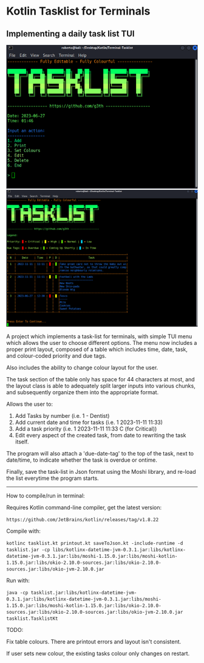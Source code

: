 # Kotlin Tasklist for Terminals
## Implementing a daily task list TUI

![Alt text](assets/1.png "Terminal Tasklist Running on Kali")
![Alt text](assets/2.png "Terminal Tasklist Running on Kali")

A project which implements a task-list for terminals, with simple TUI menu which allows the user to choose different options. The menu now includes a proper print layout, composed of a table which includes time, date, task, and colour-coded priority and due tags.

Also includes the ability to change colour layout for the user.

The task section of the table only has space for 44 characters at most, and the layout class is able to adequately split larger inputs into various chunks, and subsequently organize them into the appropriate format.

Allows the user to:

1) Add Tasks by number (i.e. 1 - Dentist)
2) Add current date and time for tasks (i.e. 1 2023-11-11 11:33)
3) Add a task priority (i.e. 1 2023-11-11 11:33 C (for Critical))
4) Edit every aspect of the created task, from date to rewriting the task itself.

The program will also attach a 'due-date-tag' to the top of the task, next to date/time, to indicate whether the task is overdue or ontime.

Finally, save the task-list in Json format using the Moshi library, and re-load the list everytime the program starts.

------------------------------------------------------------------

How to compile/run in terminal:

Requires Kotlin command-line compiler, get the latest version:

```https://github.com/JetBrains/kotlin/releases/tag/v1.8.22```


Compile with:

```kotlinc tasklist.kt printout.kt saveToJson.kt -include-runtime -d tasklist.jar -cp libs/kotlinx-datetime-jvm-0.3.1.jar:libs/kotlinx-datetime-jvm-0.3.1.jar:libs/moshi-1.15.0.jar:libs/moshi-kotlin-1.15.0.jar:libs/okio-2.10.0-sources.jar:libs/okio-2.10.0-sources.jar:libs/okio-jvm-2.10.0.jar```

Run with:

```java -cp tasklist.jar:libs/kotlinx-datetime-jvm-0.3.1.jar:libs/kotlinx-datetime-jvm-0.3.1.jar:libs/moshi-1.15.0.jar:libs/moshi-kotlin-1.15.0.jar:libs/okio-2.10.0-sources.jar:libs/okio-2.10.0-sources.jar:libs/okio-jvm-2.10.0.jar tasklist.TasklistKt```

TODO:

Fix table colours. There are printout errors and layout isn't consistent.

If user sets new colour, the existing tasks colour only changes on restart.
